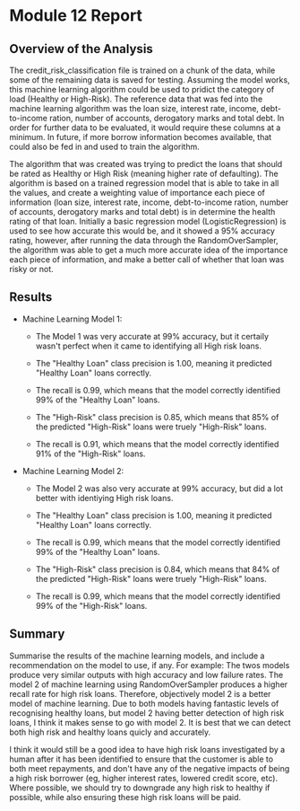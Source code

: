 # Module 12 Report 

## Overview of the Analysis

The credit_risk_classification file is trained on a chunk of the data, while some of the remaining data is saved for testing. Assuming the model works, this machine learning algorithm could be used to pridict the category of load (Healthy or High-Risk). The reference data that was fed into the machine learning algorithm was the loan size, interest rate, income, debt-to-income ration, number of accounts, derogatory marks and total debt. In order for further data to be evaluated, it would require these columns at a minimum. In future, if more borrow information becomes available, that could also be fed in and used to train the algorithm.


The algorithm that was created was trying to predict the loans that should be rated as Healthy or High Risk (meaning higher rate of defaulting). The algorithm is based on a trained regression model that is able to take in all the values, and create a weighting value of importance each piece of information (loan size, interest rate, income, debt-to-income ration, number of accounts, derogatory marks and total debt) is in determine the health rating of that loan. Initially a basic regression model (LogisticRegression) is used to see how accurate this would be, and it showed a 95% accuracy rating, however, after running the data through the RandomOverSampler, the algorithm was able to get a much more accurate idea of the importance each piece of information, and make a better call of whether that loan was risky or not.



## Results

* Machine Learning Model 1:
  * The Model 1 was very accurate at 99% accuracy, but it certaily wasn't perfect when it came to identifying all High risk loans.

  * The "Healthy Loan" class precision is 1.00, meaning it predicted "Healthy Loan" loans correctly. 
  * The recall is 0.99, which means that the model correctly identified 99% of the "Healthy Loan" loans.

  * The "High-Risk" class precision is 0.85, which means that 85% of the predicted "High-Risk" loans were truely "High-Risk" loans.
  * The recall is 0.91, which means that the model correctly identified 91% of the "High-Risk" loans.


* Machine Learning Model 2:
  * The Model 2 was also very accurate at 99% accuracy, but did a lot better with identiying High risk loans.

  * The "Healthy Loan" class precision is 1.00, meaning it predicted "Healthy Loan" loans correctly. 
  * The recall is 0.99, which means that the model correctly identified 99% of the "Healthy Loan" loans.

  * The "High-Risk" class precision is 0.84, which means that 84% of the predicted "High-Risk" loans were truely "High-Risk" loans.
  * The recall is 0.99, which means that the model correctly identified 99% of the "High-Risk" loans.



## Summary

Summarise the results of the machine learning models, and include a recommendation on the model to use, if any. For example:
The twos models produce very similar outputs with high accuracy and low failure rates. The model 2 of machine learning using RandomOverSampler produces a higher recall rate for high risk loans. Therefore, objectively model 2 is a better model of machine learning. Due to both models having fantastic levels of recognising healthy loans, but model 2 having better detection of high risk loans, I think it makes sense to go with model 2. It is best that we can detect both high risk and healthy loans quicly and accurately.

I think it would still be a good idea to have high risk loans investigated by a human after it has been identified to ensure that the customer is able to both meet repayments, and don't have any of the negative impacts of being a high risk borrower (eg, higher interest rates, lowered credit score, etc). Where possible, we should try to downgrade any high risk to healthy if possible, while also ensuring these high risk loans will be paid.